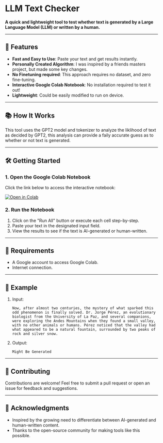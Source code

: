 # LLM Text Checker

**A quick and lightweight tool to test whether text is generated by a Large Language Model (LLM) or written by a human.**

---

## 🚀 Features
- **Fast and Easy to Use**: Paste your text and get results instantly.
- **Personally Created Algorithm**: I was inspired by a friends masters project, but made some key changes.
- **No Finetuning required**: This approach requires no dataset, and zero fine-tuning. 
- **Interactive Google Colab Notebook**: No installation required to test it out!
- **Lightweight**: Could be easily modified to run on device.

---

## 📚 How It Works
This tool uses the GPT2 model and tokenizer to analyze the liklihood of text as decided by GPT2, this analysis can provide a faily accurate guess as to whether or not text is generated.

---

## 🛠️ Getting Started

### 1. Open the Google Colab Notebook
Click the link below to access the interactive notebook:

[![Open in Colab](https://colab.research.google.com/assets/colab-badge.svg)](https://colab.research.google.com//github/Prograndma/detect_ai/blob/main/Detecting_AI.ipynb)


### 2. Run the Notebook
1. Click on the "Run All" button or execute each cell step-by-step.
2. Paste your text in the designated input field.
3. View the results to see if the text is AI-generated or human-written.

---

## 🔧 Requirements
- A Google account to access Google Colab.
- Internet connection.

---

## 📖 Example
1. Input: 
   ```
   Now, after almost two centuries, the mystery of what sparked this odd phenomenon is finally solved. Dr. Jorge Pérez, an evolutionary biologist from the University of La Paz, and several companions, were exploring the Andes Mountains when they found a small valley, with no other animals or humans. Pérez noticed that the valley had what appeared to be a natural fountain, surrounded by two peaks of rock and silver snow.
   ```
2. Output: 
   ```
   Might Be Generated
   ```

---

## 🤝 Contributing
Contributions are welcome! Feel free to submit a pull request or open an issue for feedback and suggestions.

---

## 🌟 Acknowledgments
- Inspired by the growing need to differentiate between AI-generated and human-written content.
- Thanks to the open-source community for making tools like this possible.
